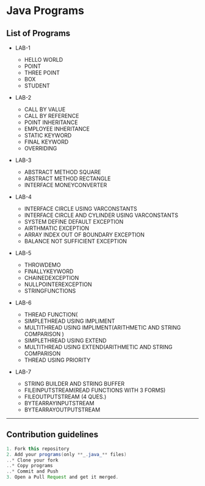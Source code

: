 # Java Programs

## List of Programs

- LAB-1

  - HELLO WORLD
  - POINT
  - THREE POINT
  - BOX
  - STUDENT

- LAB-2

  - CALL BY VALUE
  - CALL BY REFERENCE
  - POINT INHERITANCE
  - EMPLOYEE INHERITANCE
  - STATIC KEYWORD
  - FINAL KEYWORD
  - OVERRIDING

- LAB-3

  - ABSTRACT METHOD SQUARE
  - ABSTRACT METHOD RECTANGLE
  - INTERFACE MONEYCONVERTER

- LAB-4

  - INTERFACE CIRCLE USING VARCONSTANTS
  - INTERFACE CIRCLE AND CYLINDER USING VARCONSTANTS
  - SYSTEM DEFINE DEFAULT EXCEPTION
  - AIRTHMATIC EXCEPTION
  - ARRAY INDEX OUT OF BOUNDARY EXCEPTION
  - BALANCE NOT SUFFICIENT EXCEPTION

- LAB-5

  - THROWDEMO
  - FINALLYKEYWORD
  - CHAINEDEXCEPTION
  - NULLPOINTEREXCEPTION
  - STRINGFUNCTIONS

- LAB-6

  - THREAD FUNCTION(
  - SIMPLETHREAD USING IMPLIMENT
  - MULTITHREAD USING IMPLIMENT(ARITHMETIC AND STRING COMPARISON )
  - SIMPLETHREAD USING EXTEND
  - MULTITHREAD USING EXTEND(ARITHMETIC AND STRING COMPARISON
  - THREAD USING PRIORITY

- LAB-7
  - STRING BUILDER AND STRING BUFFER
  - FILEINPUTSTREAM(READ FUNCTIONS WITH 3 FORMS)
  - FILEOUTPUTSTREAM (4 QUES.)
  - BYTEARRAYINPUTSTREAM
  - BYTEARRAYOUTPUTSTREAM

---

## Contribution guidelines

```java
1. Fork this repository
2. Add your programs(only **_.java_** files)
..* Clone your fork
..* Copy programs
..* Commit and Push
3. Open a Pull Request and get it merged.
```
